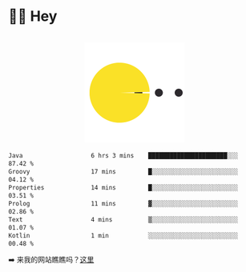 
# 👋🏻 Hey
<div align="center">
	<br>
	<img src="https://raw.githubusercontent.com/Aniket965/Aniket965/master/pacman.svg?sanitize=true" width="200" height="200">
	<br>
</div>

<!--START_SECTION:waka-->

```text
Java                   6 hrs 3 mins    ██████████████████████░░░   87.42 %
Groovy                 17 mins         █░░░░░░░░░░░░░░░░░░░░░░░░   04.12 %
Properties             14 mins         █░░░░░░░░░░░░░░░░░░░░░░░░   03.51 %
Prolog                 11 mins         ▓░░░░░░░░░░░░░░░░░░░░░░░░   02.86 %
Text                   4 mins          ▒░░░░░░░░░░░░░░░░░░░░░░░░   01.07 %
Kotlin                 1 min           ░░░░░░░░░░░░░░░░░░░░░░░░░   00.48 %
```

<!--END_SECTION:waka-->

 ➡️  来我的网站瞧瞧吗？[这里](https://www.shaolongfei.com)
